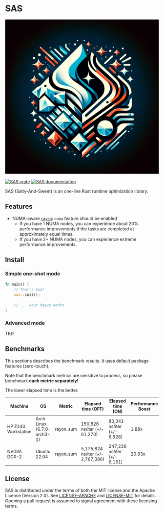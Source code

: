# SAS

[![SAS logo](https://raw.githubusercontent.com/ulagbulag/sas/master/assets/logo.webp)](https://crates.io/crates/sas)

[![SAS crate](https://img.shields.io/crates/v/sas.svg)](https://crates.io/crates/sas)
[![SAS documentation](https://docs.rs/sas/badge.svg)](https://docs.rs/sas)

SAS (Salty-And-Sweet) is an one-line Rust runtime optimization library.

## Features

- NUMA-aware [`rayon`](https://docs.rs/rayon): `numa` feature should be enabled
  - If you have 1 NUMA nodes, you can experience about 20% performance improvements if the tasks are completed at approximately equal times.
  - If you have 2+ NUMA nodes, you can experience extreme performance improvements.

## Install

### Simple one-shot mode

```rust
fn main() {
    // That's end!
    sas::init();

    // ... your heavy works
}
```

### Advanced mode

TBD

## Benchmarks

This sections describes the benchmark results. It uses default package features (zero-touch).

Note that the benchmark metrics are sensitive to process, so please benchmark **each metric separately!**

The lower elapsed time is the better.

| Machine             | OS                         | Metric    | Elapsed time (OFF)                | Elapsed time (ON)           | Performance Boost |
| ------------------- | -------------------------- | --------- | --------------------------------- | --------------------------- | ----------------- |
| HP Z440 Workstation | Arch Linux (6.7.0-arch3-1) | rayon_sum | 150,826 ns/iter (+/- 61,270)      | 80,341 ns/iter (+/- 6,926)  | 1.88x             |
| NVIDIA DGX-2        | Ubuntu 22.04               | rayon_sum | 5,175,824 ns/iter (+/- 2,767,386) | 247,236 ns/iter (+/- 6,151) | 20.93x            |

## License

SAS is distributed under the terms of both the MIT license and the
Apache License (Version 2.0). See [LICENSE-APACHE](LICENSE-APACHE) and
[LICENSE-MIT](LICENSE-MIT) for details. Opening a pull request is
assumed to signal agreement with these licensing terms.
